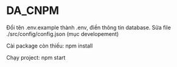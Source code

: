 # DA_CNPM
Đổi tên .env.example thành .env, điền thông tin database.
Sửa file ./src/config/config.json (mục developement)

Cài package còn thiếu: npm install

Chạy project: npm start
